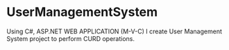 # UserManagementSystem
Using C#, ASP.NET WEB APPLICATION (M-V-C) I create User Management System project to perform CURD operations.
